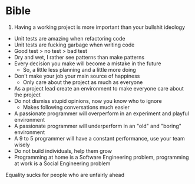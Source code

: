 # Bible

1. Having a working project is more important than your bullshit ideology

- Unit tests are amazing when refactoring code
- Unit tests are fucking garbage when writing code
- Good test > no test > bad test
- Dry and wet, I rather see patterns than make patterns
- Every decision you make will become a mistake in the future
  - So, a little less planning and a little more doing
- Don't make your job your main source of happiness
  - Only care about the project as much as everyone
- As a project lead create an environment to make everyone care about the project
- Do not dismiss stupid opinions, now you know who to ignore
  - Makes following conversations much easier
- A passionate programmer will overperform in an experiment and playful environment
- A passionate programmer will underperform in an "old" and "boring" environment
- A 9 to 5 programmer will have a constant performance, use your team wisely
- Do not build individuals, help them grow
- Programming at home is a Software Engineering problem, programming at work is a Social Engineering problem

Equality sucks for people who are unfairly ahead
